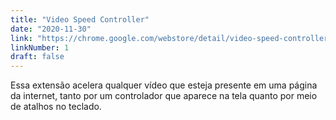 ```yaml
---
title: "Video Speed Controller"
date: "2020-11-30"
link: "https://chrome.google.com/webstore/detail/video-speed-controller/nffaoalbilbmmfgbnbgppjihopabppdk"
linkNumber: 1
draft: false
---
```


Essa extensão acelera qualquer vídeo que esteja presente em uma página da internet, tanto por um controlador que aparece na tela quanto por meio de atalhos no teclado.
